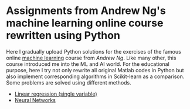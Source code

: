 # Assignments from Andrew Ng's machine learning online course rewritten using Python

Here I gradually upload Python solutions for the exercises of the famous online [machine learning](https://www.coursera.org/learn/machine-learning) course from _Andrew Ng_. Like many other, this course introduced me into the ML and AI world. For the educational purpose, here I try not only rewrite all original Matlab codes in Python but also implement corresponding algorithms in Scikit-learn as a comparison. Some problems are solved using different methods. 

* [Linear regression (single variable)](/notebooks/Linear_reg.ipynb)
* [Neural Networks](/notebooks/ex3.nn.ipynb)
